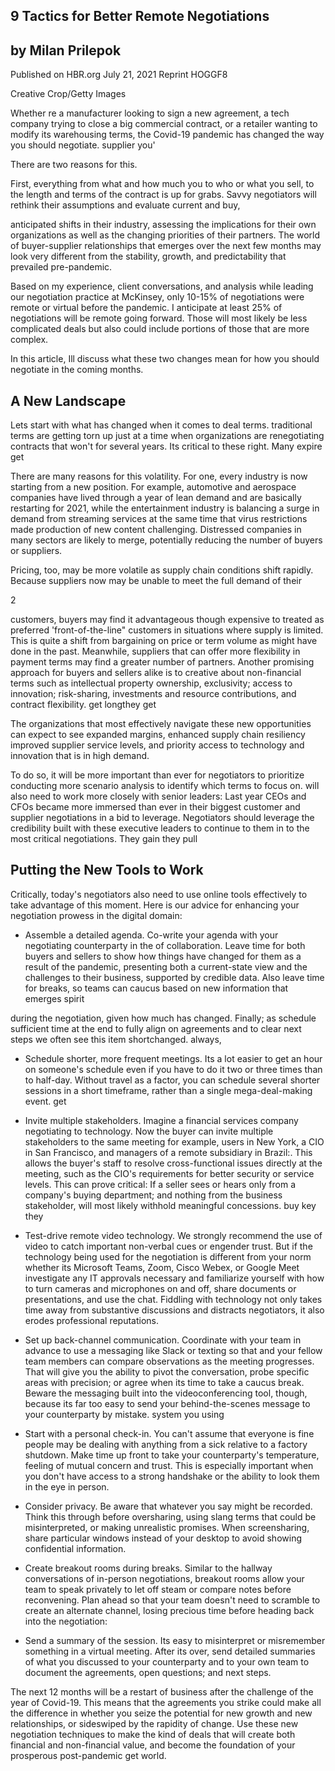 ## 9 Tactics for Better Remote Negotiations

## by Milan Prilepok

Published on HBR.org July 21, 2021 Reprint HOGGF8

<!-- image -->

Creative Crop/Getty Images

Whether re a manufacturer looking to sign a new agreement, a tech company trying to close a big commercial contract, or a retailer wanting to modify its warehousing terms, the Covid-19 pandemic has changed the way you should negotiate. supplier you'

There are two reasons for this.

First, everything from what and how much you to who or what you sell, to the length and terms of the contract is up for grabs. Savvy negotiators will rethink their assumptions and evaluate current and buy,

anticipated shifts in their industry, assessing the implications for their own organizations as well as the changing priorities of their partners. The world of buyer-supplier relationships that emerges over the next few months may look very different from the stability, growth, and predictability that prevailed pre-pandemic.

Based on my experience, client conversations, and analysis while leading our negotiation practice at McKinsey, only 10-15% of negotiations were remote or virtual before the pandemic. I anticipate at least 25% of negotiations will be remote going forward. Those will most likely be less complicated deals but also could include portions of those that are more complex.

In this article, Ill discuss what these two changes mean for how you should negotiate in the coming months.

## A New Landscape

Lets start with what has changed when it comes to deal terms. traditional terms are getting torn up just at a time when organizations are renegotiating contracts that won't for several years. Its critical to these right. Many expire get

There are many reasons for this volatility. For one, every industry is now starting from a new position. For example, automotive and aerospace companies have lived through a year of lean demand and are basically restarting for 2021, while the entertainment industry is balancing a surge in demand from streaming services at the same time that virus restrictions made production of new content challenging. Distressed companies in many sectors are likely to merge, potentially reducing the number of buyers or suppliers.

Pricing, too, may be more volatile as supply chain conditions shift rapidly. Because suppliers now may be unable to meet the full demand of their

2

customers, buyers may find it advantageous though expensive to treated as preferred 'front-of-the-line" customers in situations where supply is limited. This is quite a shift from bargaining on price or term volume as might have done in the past. Meanwhile, suppliers that can offer more flexibility in payment terms may find a greater number of partners. Another promising approach for buyers and sellers alike is to creative about non-financial terms such as intellectual property ownership, exclusivity; access to innovation; risk-sharing, investments and resource contributions, and contract flexibility. get longthey get

The organizations that most effectively navigate these new opportunities can expect to see expanded margins, enhanced supply chain resiliency improved supplier service levels, and priority access to technology and innovation that is in high demand.

To do so, it will be more important than ever for negotiators to prioritize conducting more scenario analysis to identify which terms to focus on. will also need to work more closely with senior leaders: Last year CEOs and CFOs became more immersed than ever in their biggest customer and supplier negotiations in a bid to leverage. Negotiators should leverage the credibility built with these executive leaders to continue to them in to the most critical negotiations. They gain they pull

## Putting the New Tools to Work

Critically, today's negotiators also need to use online tools effectively to take advantage of this moment. Here is our advice for enhancing your negotiation prowess in the digital domain:

- Assemble a detailed agenda. Co-write your agenda with your negotiating counterparty in the of collaboration. Leave time for both buyers and sellers to show how things have changed for them as a result of the pandemic, presenting both a current-state view and the challenges to their business, supported by credible data. Also leave time for breaks, so teams can caucus based on new information that emerges spirit

during the negotiation, given how much has changed. Finally; as schedule sufficient time at the end to fully align on agreements and to clear next steps we often see this item shortchanged. always,

- Schedule shorter, more frequent meetings. Its a lot easier to get an hour on someone's schedule even if you have to do it two or three times than to half-day. Without travel as a factor, you can schedule several shorter sessions in a short timeframe, rather than a single mega-deal-making event. get
- Invite multiple stakeholders. Imagine a financial services company negotiating to technology. Now the buyer can invite multiple stakeholders to the same meeting for example, users in New York, a CIO in San Francisco, and managers of a remote subsidiary in Brazil:. This allows the buyer's staff to resolve cross-functional issues directly at the meeting, such as the CIO's requirements for better security or service levels. This can prove critical: If a seller sees or hears only from a company's buying department; and nothing from the business stakeholder, will most likely withhold meaningful concessions. buy key they
- Test-drive remote video technology. We strongly recommend the use of video to catch important non-verbal cues or engender trust. But if the technology being used for the negotiation is different from your norm whether its Microsoft Teams, Zoom, Cisco Webex, or Google Meet investigate any IT approvals necessary and familiarize yourself with how to turn cameras and microphones on and off, share documents or presentations, and use the chat. Fiddling with technology not only takes time away from substantive discussions and distracts negotiators, it also erodes professional reputations.
- Set up back-channel communication. Coordinate with your team in advance to use a messaging like Slack or texting so that and your fellow team members can compare observations as the meeting progresses. That will give you the ability to pivot the conversation, probe specific areas with precision; or agree when its time to take a caucus break. Beware the messaging built into the videoconferencing tool, though, because its far too easy to send your behind-the-scenes message to your counterparty by mistake. system you using

- Start with a personal check-in. You can't assume that everyone is fine people may be dealing with anything from a sick relative to a factory shutdown. Make time up front to take your counterparty's temperature, feeling of mutual concern and trust. This is especially important when you don't have access to a strong handshake or the ability to look them in the eye in person.
- Consider privacy. Be aware that whatever you say might be recorded. Think this through before oversharing, using slang terms that could be misinterpreted, or making unrealistic promises. When screensharing, share particular windows instead of your desktop to avoid showing confidential information.
- Create breakout rooms during breaks. Similar to the hallway conversations of in-person negotiations, breakout rooms allow your team to speak privately to let off steam or compare notes before reconvening. Plan ahead so that your team doesn't need to scramble to create an alternate channel, losing precious time before heading back into the negotiation:
- Send a summary of the session. Its easy to misinterpret or misremember something in a virtual meeting. After its over, send detailed summaries of what you discussed to your counterparty and to your own team to document the agreements, open questions; and next steps.

The next 12 months will be a restart of business after the challenge of the year of Covid-19. This means that the agreements you strike could make all the difference in whether you seize the potential for new growth and new relationships, or sideswiped by the rapidity of change. Use these new negotiation techniques to make the kind of deals that will create both financial and non-financial value, and become the foundation of your prosperous post-pandemic get world.